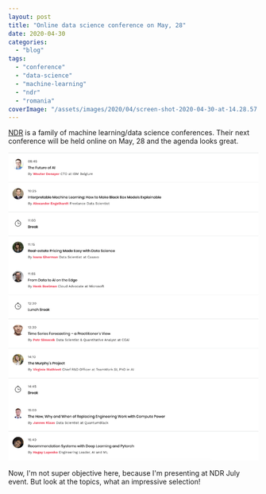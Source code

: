 ```yaml
---
layout: post
title: "Online data science conference on May, 28"
date: 2020-04-30
categories: 
  - "blog"
tags: 
  - "conference"
  - "data-science"
  - "machine-learning"
  - "ndr"
  - "romania"
coverImage: "/assets/images/2020/04/screen-shot-2020-04-30-at-14.28.57.png"
---
```


[NDR](https://ndrconf.ai/) is a family of machine learning/data science conferences. Their next conference will be held online on May, 28 and the agenda looks great.

![](/assets/images/2020/04/image-4.png?w=833)

Now, I'm not super objective here, because I'm presenting at NDR July event. But look at the topics, what an impressive selection!
